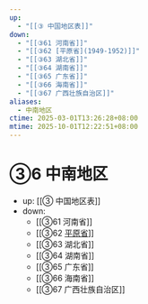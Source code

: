 ```yaml
---
up:
  - "[[③ 中国地区表]]"
down:
  - "[[③61 河南省]]"
  - "[[③62 [平原省](1949-1952)]]"
  - "[[③63 湖北省]]"
  - "[[③64 湖南省]]"
  - "[[③65 广东省]]"
  - "[[③66 海南省]]"
  - "[[③67 广西壮族自治区]]"
aliases:
  - 中南地区
ctime: 2025-03-01T13:26:28+08:00
mtime: 2025-10-01T12:22:51+08:00
---
```


# ③6 中南地区

- up: [[③ 中国地区表]]
- down:	
	- [[③61 河南省]]
	- [[③62 [平原省](1949-1952)]]
	- [[③63 湖北省]]
	- [[③64 湖南省]]
	- [[③65 广东省]]
	- [[③66 海南省]]
	- [[③67 广西壮族自治区]]
	
